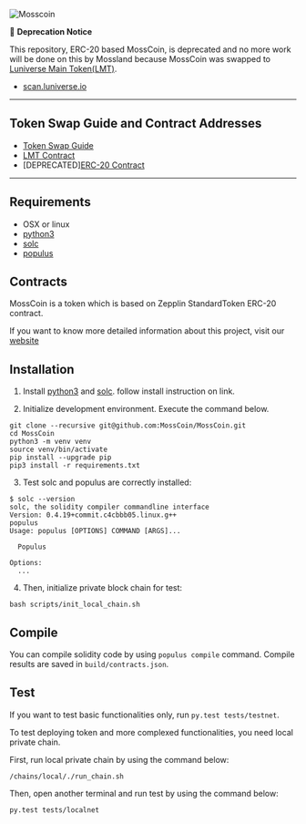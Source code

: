 ![Mosscoin](https://user-images.githubusercontent.com/109493423/196603685-76a1e1a3-947c-4e8e-9584-0727eaf9a07c.png)


📌 **Deprecation Notice**

This repository, ERC-20 based MossCoin, is deprecated and no more work will be done on this by Mossland because MossCoin was swapped to [Luniverse Main Token(LMT)](https://luniverse.io).
- [scan.luniverse.io](https://scan.luniverse.io/tokens/0x878120A5C9828759A250156c66D629219F07C5c6)

---

## Token Swap Guide and Contract Addresses 
- [Token Swap Guide](https://twitter.com/themossland/status/1258354379150647299)
- [LMT Contract](https://scan.luniverse.io/tokens/0x878120A5C9828759A250156c66D629219F07C5c6)
- [DEPRECATED][ERC-20 Contract](https://etherscan.io/address/0x865ec58b06bf6305b886793aa20a2da31d034e68)

---

## Requirements
- OSX or linux
- [python3](https://www.python.org)
- [solc](http://solidity.readthedocs.io/en/latest/installing-solidity.html)
- [populus](https://github.com/ethereum/populus)

## Contracts
MossCoin is a token which is based on Zepplin StandardToken ERC-20 contract.

If you want to know more detailed information about this project, visit our [website](http://moss.land)

## Installation

1. Install [python3](https://www.python.org) and [solc](http://solidity.readthedocs.io/en/latest/installing-solidity.html). follow install instruction on link.

2. Initialize development environment. Execute the command below. 
```
git clone --recursive git@github.com:MossCoin/MossCoin.git
cd MossCoin
python3 -m venv venv
source venv/bin/activate
pip install --upgrade pip
pip3 install -r requirements.txt
```

3. Test solc and populus are correctly installed:
```
$ solc --version
solc, the solidity compiler commandline interface
Version: 0.4.19+commit.c4cbbb05.linux.g++
populus
Usage: populus [OPTIONS] COMMAND [ARGS]...

  Populus

Options:
  ...
```

4. Then, initialize private block chain for test:
```
bash scripts/init_local_chain.sh
```

## Compile

You can compile solidity code by using `populus compile` command. Compile results are saved in `build/contracts.json`.

## Test

If you want to test basic functionalities only, run `py.test tests/testnet`.

To test deploying token and more complexed functionalities, you need local private chain.

First, run local private chain by using the command below:

```
/chains/local/./run_chain.sh
```

Then, open another terminal and run test by using the command below:

```
py.test tests/localnet
```
